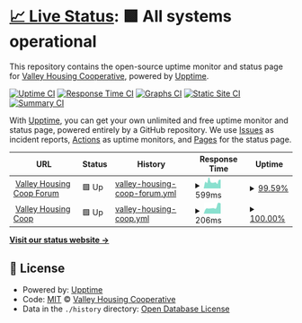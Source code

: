 # [📈 Live Status](https://upptime.valleyhousing.coop): <!--live status--> **🟩 All systems operational**

This repository contains the open-source uptime monitor and status page for [Valley Housing Cooperative](https://www.valleyhousing.coop/), powered by [Upptime](https://github.com/upptime/upptime).

[![Uptime CI](https://github.com/valleyhousingcoop/discourse-upptime/workflows/Uptime%20CI/badge.svg)](https://github.com/valleyhousingcoop/discourse-upptime/actions?query=workflow%3A%22Uptime+CI%22)
[![Response Time CI](https://github.com/valleyhousingcoop/discourse-upptime/workflows/Response%20Time%20CI/badge.svg)](https://github.com/valleyhousingcoop/discourse-upptime/actions?query=workflow%3A%22Response+Time+CI%22)
[![Graphs CI](https://github.com/valleyhousingcoop/discourse-upptime/workflows/Graphs%20CI/badge.svg)](https://github.com/valleyhousingcoop/discourse-upptime/actions?query=workflow%3A%22Graphs+CI%22)
[![Static Site CI](https://github.com/valleyhousingcoop/discourse-upptime/workflows/Static%20Site%20CI/badge.svg)](https://github.com/valleyhousingcoop/discourse-upptime/actions?query=workflow%3A%22Static+Site+CI%22)
[![Summary CI](https://github.com/valleyhousingcoop/discourse-upptime/workflows/Summary%20CI/badge.svg)](https://github.com/valleyhousingcoop/discourse-upptime/actions?query=workflow%3A%22Summary+CI%22)

With [Upptime](https://upptime.js.org), you can get your own unlimited and free uptime monitor and status page, powered entirely by a GitHub repository. We use [Issues](https://github.com/valleyhousingcoop/discourse-upptime/issues) as incident reports, [Actions](https://github.com/valleyhousingcoop/discourse-upptime/actions) as uptime monitors, and [Pages](https://upptime.valleyhousing.coop) for the status page.

<!--start: status pages-->
<!-- This summary is generated by Upptime (https://github.com/upptime/upptime) -->
<!-- Do not edit this manually, your changes will be overwritten -->
<!-- prettier-ignore -->
| URL | Status | History | Response Time | Uptime |
| --- | ------ | ------- | ------------- | ------ |
| <img alt="" src="https://icons.duckduckgo.com/ip3/forum.valleyhousing.coop.ico" height="13"> [Valley Housing Coop Forum](https://forum.valleyhousing.coop/) | 🟩 Up | [valley-housing-coop-forum.yml](https://github.com/valleyhousingcoop/discourse-upptime/commits/HEAD/history/valley-housing-coop-forum.yml) | <details><summary><img alt="Response time graph" src="./graphs/valley-housing-coop-forum/response-time-week.png" height="20"> 599ms</summary><br><a href="https://upptime.valleyhousing.coop/history/valley-housing-coop-forum"><img alt="Response time 674" src="https://img.shields.io/endpoint?url=https%3A%2F%2Fraw.githubusercontent.com%2Fvalleyhousingcoop%2Fdiscourse-upptime%2FHEAD%2Fapi%2Fvalley-housing-coop-forum%2Fresponse-time.json"></a><br><a href="https://upptime.valleyhousing.coop/history/valley-housing-coop-forum"><img alt="24-hour response time 776" src="https://img.shields.io/endpoint?url=https%3A%2F%2Fraw.githubusercontent.com%2Fvalleyhousingcoop%2Fdiscourse-upptime%2FHEAD%2Fapi%2Fvalley-housing-coop-forum%2Fresponse-time-day.json"></a><br><a href="https://upptime.valleyhousing.coop/history/valley-housing-coop-forum"><img alt="7-day response time 599" src="https://img.shields.io/endpoint?url=https%3A%2F%2Fraw.githubusercontent.com%2Fvalleyhousingcoop%2Fdiscourse-upptime%2FHEAD%2Fapi%2Fvalley-housing-coop-forum%2Fresponse-time-week.json"></a><br><a href="https://upptime.valleyhousing.coop/history/valley-housing-coop-forum"><img alt="30-day response time 538" src="https://img.shields.io/endpoint?url=https%3A%2F%2Fraw.githubusercontent.com%2Fvalleyhousingcoop%2Fdiscourse-upptime%2FHEAD%2Fapi%2Fvalley-housing-coop-forum%2Fresponse-time-month.json"></a><br><a href="https://upptime.valleyhousing.coop/history/valley-housing-coop-forum"><img alt="1-year response time 674" src="https://img.shields.io/endpoint?url=https%3A%2F%2Fraw.githubusercontent.com%2Fvalleyhousingcoop%2Fdiscourse-upptime%2FHEAD%2Fapi%2Fvalley-housing-coop-forum%2Fresponse-time-year.json"></a></details> | <details><summary><a href="https://upptime.valleyhousing.coop/history/valley-housing-coop-forum">99.59%</a></summary><a href="https://upptime.valleyhousing.coop/history/valley-housing-coop-forum"><img alt="All-time uptime 95.70%" src="https://img.shields.io/endpoint?url=https%3A%2F%2Fraw.githubusercontent.com%2Fvalleyhousingcoop%2Fdiscourse-upptime%2FHEAD%2Fapi%2Fvalley-housing-coop-forum%2Fuptime.json"></a><br><a href="https://upptime.valleyhousing.coop/history/valley-housing-coop-forum"><img alt="24-hour uptime 100.00%" src="https://img.shields.io/endpoint?url=https%3A%2F%2Fraw.githubusercontent.com%2Fvalleyhousingcoop%2Fdiscourse-upptime%2FHEAD%2Fapi%2Fvalley-housing-coop-forum%2Fuptime-day.json"></a><br><a href="https://upptime.valleyhousing.coop/history/valley-housing-coop-forum"><img alt="7-day uptime 99.59%" src="https://img.shields.io/endpoint?url=https%3A%2F%2Fraw.githubusercontent.com%2Fvalleyhousingcoop%2Fdiscourse-upptime%2FHEAD%2Fapi%2Fvalley-housing-coop-forum%2Fuptime-week.json"></a><br><a href="https://upptime.valleyhousing.coop/history/valley-housing-coop-forum"><img alt="30-day uptime 99.66%" src="https://img.shields.io/endpoint?url=https%3A%2F%2Fraw.githubusercontent.com%2Fvalleyhousingcoop%2Fdiscourse-upptime%2FHEAD%2Fapi%2Fvalley-housing-coop-forum%2Fuptime-month.json"></a><br><a href="https://upptime.valleyhousing.coop/history/valley-housing-coop-forum"><img alt="1-year uptime 95.70%" src="https://img.shields.io/endpoint?url=https%3A%2F%2Fraw.githubusercontent.com%2Fvalleyhousingcoop%2Fdiscourse-upptime%2FHEAD%2Fapi%2Fvalley-housing-coop-forum%2Fuptime-year.json"></a></details>
| <img alt="" src="https://icons.duckduckgo.com/ip3/www.valleyhousing.coop.ico" height="13"> [Valley Housing Coop](https://www.valleyhousing.coop/) | 🟩 Up | [valley-housing-coop.yml](https://github.com/valleyhousingcoop/discourse-upptime/commits/HEAD/history/valley-housing-coop.yml) | <details><summary><img alt="Response time graph" src="./graphs/valley-housing-coop/response-time-week.png" height="20"> 206ms</summary><br><a href="https://upptime.valleyhousing.coop/history/valley-housing-coop"><img alt="Response time 288" src="https://img.shields.io/endpoint?url=https%3A%2F%2Fraw.githubusercontent.com%2Fvalleyhousingcoop%2Fdiscourse-upptime%2FHEAD%2Fapi%2Fvalley-housing-coop%2Fresponse-time.json"></a><br><a href="https://upptime.valleyhousing.coop/history/valley-housing-coop"><img alt="24-hour response time 319" src="https://img.shields.io/endpoint?url=https%3A%2F%2Fraw.githubusercontent.com%2Fvalleyhousingcoop%2Fdiscourse-upptime%2FHEAD%2Fapi%2Fvalley-housing-coop%2Fresponse-time-day.json"></a><br><a href="https://upptime.valleyhousing.coop/history/valley-housing-coop"><img alt="7-day response time 206" src="https://img.shields.io/endpoint?url=https%3A%2F%2Fraw.githubusercontent.com%2Fvalleyhousingcoop%2Fdiscourse-upptime%2FHEAD%2Fapi%2Fvalley-housing-coop%2Fresponse-time-week.json"></a><br><a href="https://upptime.valleyhousing.coop/history/valley-housing-coop"><img alt="30-day response time 265" src="https://img.shields.io/endpoint?url=https%3A%2F%2Fraw.githubusercontent.com%2Fvalleyhousingcoop%2Fdiscourse-upptime%2FHEAD%2Fapi%2Fvalley-housing-coop%2Fresponse-time-month.json"></a><br><a href="https://upptime.valleyhousing.coop/history/valley-housing-coop"><img alt="1-year response time 288" src="https://img.shields.io/endpoint?url=https%3A%2F%2Fraw.githubusercontent.com%2Fvalleyhousingcoop%2Fdiscourse-upptime%2FHEAD%2Fapi%2Fvalley-housing-coop%2Fresponse-time-year.json"></a></details> | <details><summary><a href="https://upptime.valleyhousing.coop/history/valley-housing-coop">100.00%</a></summary><a href="https://upptime.valleyhousing.coop/history/valley-housing-coop"><img alt="All-time uptime 100.00%" src="https://img.shields.io/endpoint?url=https%3A%2F%2Fraw.githubusercontent.com%2Fvalleyhousingcoop%2Fdiscourse-upptime%2FHEAD%2Fapi%2Fvalley-housing-coop%2Fuptime.json"></a><br><a href="https://upptime.valleyhousing.coop/history/valley-housing-coop"><img alt="24-hour uptime 100.00%" src="https://img.shields.io/endpoint?url=https%3A%2F%2Fraw.githubusercontent.com%2Fvalleyhousingcoop%2Fdiscourse-upptime%2FHEAD%2Fapi%2Fvalley-housing-coop%2Fuptime-day.json"></a><br><a href="https://upptime.valleyhousing.coop/history/valley-housing-coop"><img alt="7-day uptime 100.00%" src="https://img.shields.io/endpoint?url=https%3A%2F%2Fraw.githubusercontent.com%2Fvalleyhousingcoop%2Fdiscourse-upptime%2FHEAD%2Fapi%2Fvalley-housing-coop%2Fuptime-week.json"></a><br><a href="https://upptime.valleyhousing.coop/history/valley-housing-coop"><img alt="30-day uptime 100.00%" src="https://img.shields.io/endpoint?url=https%3A%2F%2Fraw.githubusercontent.com%2Fvalleyhousingcoop%2Fdiscourse-upptime%2FHEAD%2Fapi%2Fvalley-housing-coop%2Fuptime-month.json"></a><br><a href="https://upptime.valleyhousing.coop/history/valley-housing-coop"><img alt="1-year uptime 100.00%" src="https://img.shields.io/endpoint?url=https%3A%2F%2Fraw.githubusercontent.com%2Fvalleyhousingcoop%2Fdiscourse-upptime%2FHEAD%2Fapi%2Fvalley-housing-coop%2Fuptime-year.json"></a></details>

<!--end: status pages-->

[**Visit our status website →**](https://upptime.valleyhousing.coop)

## 📄 License

- Powered by: [Upptime](https://github.com/upptime/upptime)
- Code: [MIT](./LICENSE) © [Valley Housing Cooperative](https://www.valleyhousing.coop/)
- Data in the `./history` directory: [Open Database License](https://opendatacommons.org/licenses/odbl/1-0/)

